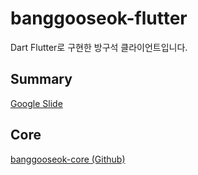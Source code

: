 # banggooseok-flutter

Dart Flutter로 구현한 방구석 클라이언트입니다.

## Summary
[Google Slide](https://docs.google.com/presentation/d/1gAaLozPinVzZwGbQTXH28-IPxn0YdgzX82RA1wlZTp4)
<br/>

## Core
[banggooseok-core (Github)](https://github.com/BU-LINC-3/banggooseok-core)